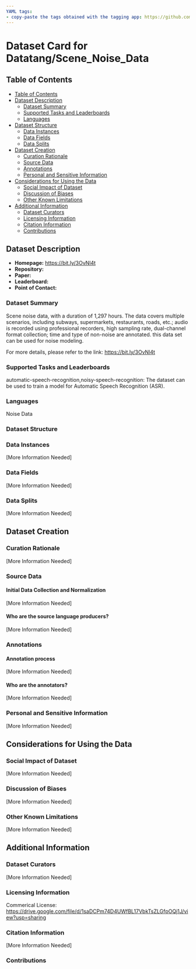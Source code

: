 ```yaml
---
YAML tags:
- copy-paste the tags obtained with the tagging app: https://github.com/huggingface/datasets-tagging
---
```


# Dataset Card for Datatang/Scene_Noise_Data

## Table of Contents
- [Table of Contents](#table-of-contents)
- [Dataset Description](#dataset-description)
  - [Dataset Summary](#dataset-summary)
  - [Supported Tasks and Leaderboards](#supported-tasks-and-leaderboards)
  - [Languages](#languages)
- [Dataset Structure](#dataset-structure)
  - [Data Instances](#data-instances)
  - [Data Fields](#data-fields)
  - [Data Splits](#data-splits)
- [Dataset Creation](#dataset-creation)
  - [Curation Rationale](#curation-rationale)
  - [Source Data](#source-data)
  - [Annotations](#annotations)
  - [Personal and Sensitive Information](#personal-and-sensitive-information)
- [Considerations for Using the Data](#considerations-for-using-the-data)
  - [Social Impact of Dataset](#social-impact-of-dataset)
  - [Discussion of Biases](#discussion-of-biases)
  - [Other Known Limitations](#other-known-limitations)
- [Additional Information](#additional-information)
  - [Dataset Curators](#dataset-curators)
  - [Licensing Information](#licensing-information)
  - [Citation Information](#citation-information)
  - [Contributions](#contributions)

## Dataset Description

- **Homepage:** https://bit.ly/3OvNl4t
- **Repository:**
- **Paper:**
- **Leaderboard:**
- **Point of Contact:**

### Dataset Summary

Scene noise data, with a duration of 1,297 hours. The data covers multiple scenarios, including subways, supermarkets, restaurants, roads, etc.; audio is recorded using professional recorders, high sampling rate, dual-channel format collection; time and type of non-noise are annotated. this data set can be used for noise modeling.
                           
For more details, please refer to the link: https://bit.ly/3OvNl4t

### Supported Tasks and Leaderboards

automatic-speech-recognition,noisy-speech-recognition: The dataset can be used to train a model for Automatic Speech Recognition (ASR).

### Languages

Noise Data
### Dataset Structure

### Data Instances

[More Information Needed]

### Data Fields

[More Information Needed]

### Data Splits

[More Information Needed]

## Dataset Creation

### Curation Rationale

[More Information Needed]

### Source Data

#### Initial Data Collection and Normalization

[More Information Needed]

#### Who are the source language producers?

[More Information Needed]

### Annotations

#### Annotation process

[More Information Needed]

#### Who are the annotators?

[More Information Needed]

### Personal and Sensitive Information

[More Information Needed]

## Considerations for Using the Data

### Social Impact of Dataset

[More Information Needed]

### Discussion of Biases

[More Information Needed]

### Other Known Limitations

[More Information Needed]

## Additional Information

### Dataset Curators

[More Information Needed]

### Licensing Information

Commerical License: https://drive.google.com/file/d/1saDCPm74D4UWfBL17VbkTsZLGfpOQj1J/view?usp=sharing  

### Citation Information

[More Information Needed]

### Contributions
